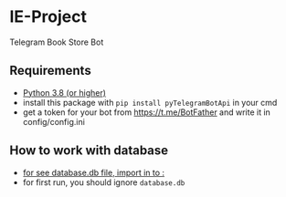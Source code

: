 # IE-Project
Telegram Book Store Bot

## Requirements
- [Python 3.8 (or higher)](https://www.python.org/)
- install this package with `pip install pyTelegramBotApi` in your cmd
- get a token for your bot from https://t.me/BotFather and write it in config/config.ini

## How to work with database
- [for see database.db file, import in to : ](https://sqliteonline.com/)
- for first run, you should ignore `database.db`

